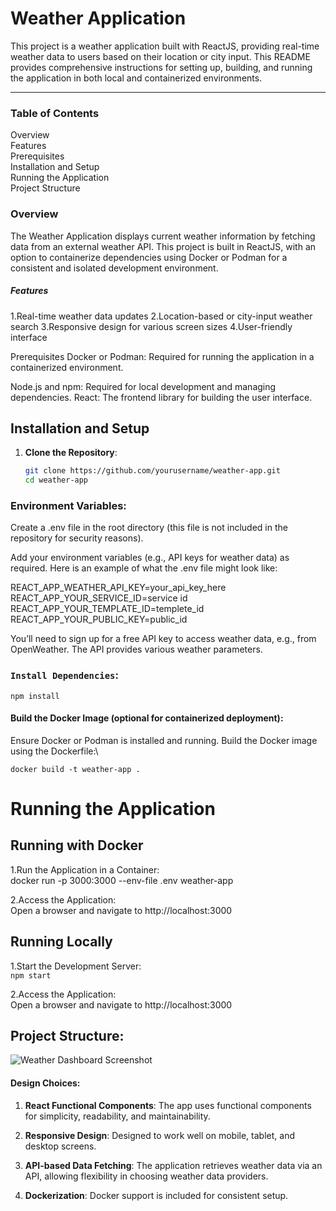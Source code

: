 
# Weather Application
This project is a weather application built with ReactJS, providing real-time weather data to users based on their location or city input. This README provides comprehensive instructions for setting up, building, and running the application in both local and containerized environments.

---

### Table of Contents
Overview \
Features \
Prerequisites \
Installation and Setup \
Running the Application \
Project Structure




### Overview
The Weather Application displays current weather information by fetching data from an external weather API. This project is built in ReactJS, with an option to containerize dependencies using Docker or Podman for a consistent and isolated development environment.

##### Features
1.Real-time weather data updates
2.Location-based or city-input weather search
3.Responsive design for various screen sizes
4.User-friendly interface

Prerequisites
Docker or Podman: Required for running the application in a containerized environment.

Node.js and npm: Required for local development and managing dependencies.
React: The frontend library for building the user interface.


## Installation and Setup

1. **Clone the Repository**:
   ```bash
   git clone https://github.com/yourusername/weather-app.git
   cd weather-app

### Environment Variables:

Create a .env file in the root directory (this file is not included in the repository for security reasons).

Add your environment variables (e.g., API keys for weather data) as required. Here is an example of what the .env file might look like:

REACT_APP_WEATHER_API_KEY=your_api_key_here \
REACT_APP_YOUR_SERVICE_ID=service id \
REACT_APP_YOUR_TEMPLATE_ID=templete_id \
REACT_APP_YOUR_PUBLIC_KEY=public_id 

You’ll need to sign up for a free API key to access weather data, e.g., from OpenWeather. The API provides various weather parameters.

### `Install Dependencies`:
`npm install`

#### Build the Docker Image (optional for containerized deployment):
Ensure Docker or Podman is installed and running.
Build the Docker image using the Dockerfile:\

`docker build -t weather-app .`

# Running the Application
## Running with Docker

1.Run the Application in a Container: \
docker run -p 3000:3000 --env-file .env weather-app

2.Access the Application: \
 Open a browser and navigate to http://localhost:3000

## Running Locally
1.Start the Development Server: \
`npm start`

2.Access the Application: \
Open a browser and navigate to http://localhost:3000

## Project Structure:

![Weather Dashboard Screenshot](https://raw.githubusercontent.com/1css/Weather/main/public/images/project%20structure.JPG)





#### Design Choices:
1. **React Functional Components**: The app uses functional components for simplicity, readability, and maintainability.

2. **Responsive Design**: Designed to work well on mobile, tablet, and desktop screens.

3. **API-based Data Fetching**: The application retrieves weather data via an API, allowing flexibility in choosing weather data providers.

4. **Dockerization**: Docker support is included for consistent setup.






